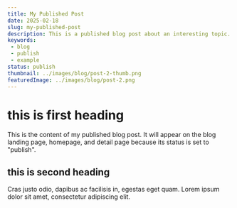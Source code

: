 ```yaml
---
title: My Published Post
date: 2025-02-18
slug: my-published-post
description: This is a published blog post about an interesting topic.
keywords: 
 - blog
 - publish
 - example
status: publish
thumbnail: ../images/blog/post-2-thumb.png
featuredImage: ../images/blog/post-2.png
---
```


# this is first heading
This is the content of my published blog post. It will appear on the blog landing page, homepage, and detail page because its status is set to "publish".

## this is second heading
Cras justo odio, dapibus ac facilisis in, egestas eget quam. Lorem ipsum dolor sit amet, consectetur adipiscing elit.